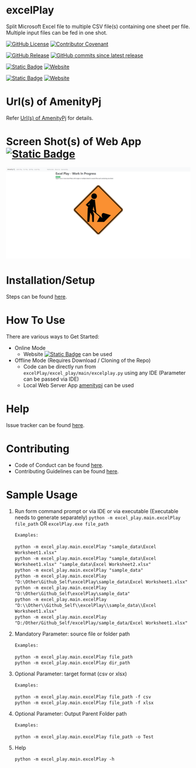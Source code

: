 # excelPlay
Split Microsoft Excel file to multiple CSV file(s) containing one sheet per file. 
<BR>Multiple input files can be fed in one shot.

[![GitHub License](https://img.shields.io/github/license/impratikjaiswal/excelPlay)](LICENSE)
[![Contributor Covenant](https://img.shields.io/badge/Contributor%20Covenant-2.1-4baaaa.svg)](CODE_OF_CONDUCT.md)

[![GitHub Release](https://img.shields.io/github/v/release/impratikjaiswal/excelPlay)](https://github.com/impratikjaiswal/excelPlay/releases/latest)
[![GitHub commits since latest release](https://img.shields.io/github/commits-since/impratikjaiswal/excelPlay/latest)](https://github.com/impratikjaiswal/excelPlay/commits/main/)

[![Static Badge](https://img.shields.io/badge/amenitypj.in/excelPlay-a?label=website%20url)](https://amenitypj.in/excelPlay)
[![Website](https://img.shields.io/website?url=https://amenitypj.in/excelPlay&label=website%20status)](https://amenitypj.in/excelPlay)

[![Static Badge](https://img.shields.io/badge/impratikjaiswal.github.io/excelPlay-a?label=gihub%20website%20url)](https://impratikjaiswal.github.io/excelPlay)
[![Website](https://img.shields.io/website?url=https://impratikjaiswal.github.io/excelPlay&label=website%20status)](https://impratikjaiswal.github.io/excelPlay)

# Url(s) of AmenityPj 
Refer [Url(s) of AmenityPj](https://impratikjaiswal.github.io/amenitypj/#urls-of-amenitypj) for details.

# Screen Shot(s) of Web App [![Static Badge](https://img.shields.io/badge/amenitypj.in-a)](https://amenitypj.in/) 
![sample_web_1](https://github.com/impratikjaiswal/excelPlay/blob/main/static/images/sample_web_1.gif?raw=true)

# Installation/Setup
Steps can be found [here](https://github.com/impratikjaiswal/pythonHelpers/blob/main/HOW_TO_INSTALL_PYTHON_APPS.md).

# How To Use
There are various ways to Get Started:

  - Online Mode
    - Website [![Static Badge](https://img.shields.io/badge/amenitypj.in-a)](https://amenitypj.in/) can be used
  - Offline Mode (Requires Download / Cloning of the Repo)
    - Code can be directly run from ```excelPlay/excel_play/main/excelplay.py``` using any IDE (Parameter can be passed via IDE)
    - Local Web Server App [amenitypj](https://github.com/impratikjaiswal/amenitypj) can be used

# Help
Issue tracker can be found [here](CONTRIBUTING.md#issue-tracker).

# Contributing
 - Code of Conduct can be found [here](CODE_OF_CONDUCT.md).
 - Contributing Guidelines can be found [here](CONTRIBUTING.md).

# Sample Usage
1. Run form command prompt or via IDE or via executable (Executable needs to generate separately) 
`python -m excel_play.main.excelPlay file_path` OR `excelPlay.exe file_path`
    ```
    Examples:
    
    python -m excel_play.main.excelPlay "sample_data\Excel Worksheet1.xlsx"
    python -m excel_play.main.excelPlay "sample_data\Excel Worksheet1.xlsx" "sample_data\Excel Worksheet2.xlsx"
    python -m excel_play.main.excelPlay "sample_data"
    python -m excel_play.main.excelPlay "D:\Other\Github_Self\excelPlay\sample_data\Excel Worksheet1.xlsx"
    python -m excel_play.main.excelPlay "D:\Other\Github_Self\excelPlay\sample_data"
    python -m excel_play.main.excelPlay "D:\\Other\\Github_Self\\excelPlay\\sample_data\\Excel Worksheet1.xlsx"
    python -m excel_play.main.excelPlay "D:/Other/Github_Self/excelPlay/sample_data/Excel Worksheet1.xlsx"
    ```
2. Mandatory Parameter: source file or folder path
    ```
    Examples:
    
    python -m excel_play.main.excelPlay file_path
    python -m excel_play.main.excelPlay dir_path
    ```
3. Optional Parameter: target format (csv or xlsx)
    ```
    Examples:
    
    python -m excel_play.main.excelPlay file_path -f csv
    python -m excel_play.main.excelPlay file_path -f xlsx
    ```
4. Optional Parameter: Output Parent Folder path
    ```
    Examples:
    
    python -m excel_play.main.excelPlay file_path -o Test
    ```

5. Help
    ```
    python -m excel_play.main.excelPlay -h
    ```
